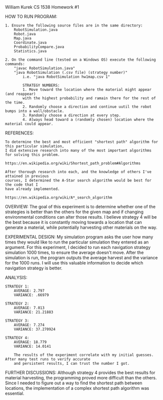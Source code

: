 William Kurek
CS 1538
Homework #1

HOW TO RUN PROGRAM:

    1. Ensure the following source files are in the same directory:
        RobotSimulation.java
        Robot.java
        Map.java
        Coordinate.java
        ProbabilityCompare.java
        Statistics.java
        
    2. On the command line (tested on a Windows OS) execute the following commands:   
        "javac RobotSimulation.java"
        "java RobotSimulation (.csv file) (strategy number)"
            i.e. "java RobotSimulation hw1map.csv 1"
            
            STRATEGY NUMBERS:
            1. Move toward the location where the material might appear (and reappear)
            with the highest probability and ramain there for the rest of the time.
            2. Randomly choose a direction and continue uutil the robot bumps into a wall/obstacle.
            3. Randomly choose a direction at every step.
            4. Always head toward a (randomly chosen) location where the material could appear.
            
REFERENCES:

    To determine the best and most efficient "shortest path" algorithm for this particular simulation,
    I did extensive research into many of the most important algorithms for solving this problem.
    
    https://en.wikipedia.org/wiki/Shortest_path_problem#Algorithms
    
    After thorough research into each, and the knowledge of others I've attained in previous
    courses, I determined the A-Star search algorithm would be best for the code that I 
    have already implemented.
    
    https://en.wikipedia.org/wiki/A*_search_algorithm
   

OVERVIEW:
    The goal of this experiment is to determine whether one of the strategies is better 
    than the others for the given map and if changing environmental conditions can alter those
    results. I believe strategy 4 will be the best because it is constantly moving towards 
    a location that can generate a material, while potentially harvesting other materials
    on the way.
    
EXPERIMENTAL DESIGN:
    My simulation program asks the user how many times they would like to run the particular
    simulation they entered as an argument. For this experiment, I decided to run each navigation
    strategy simulation 1000 times, to ensure the average doesn't move. After the simulation is run,
    the program outputs the average harvest and the variance for the 1000 runs. I will use this 
    valuable information to decide which navigation strategy is better.

ANALYSIS:

    STRATEGY 1:
        AVERAGE: 2.797
        VARIANCE: .66979
        
    STRATEGY 2:
        AVERAGE: 7.013
        VARIANCE: 21.21883
        
    STRATEGY 3:
        AVERAGE: 7.274
        VARIANCE: 37.270924
        
    STRATEGY 4:
        AVERAGE: 18.779
        VARIANCE: 14.0141
        
        The results of the experiment correlate with my initial guesses. After many test runs to verify accurate
        and persistent results, I can trust the number I got.

FURTHER DISCUSSIONS:
    Although strategy 4 provides the best results for material harvesting, the programming proved more difficult 
    than the others. Since I needed to figure out a way to find the shortest path between locations, the implementation
    of a complex shortest path algorithm was essential.
            
         


